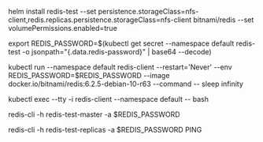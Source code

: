 helm install redis-test --set persistence.storageClass=nfs-client,redis.replicas.persistence.storageClass=nfs-client bitnami/redis --set volumePermissions.enabled=true

export REDIS_PASSWORD=$(kubectl get secret --namespace default redis-test -o jsonpath="{.data.redis-password}" | base64 --decode)


kubectl run --namespace default redis-client --restart='Never'  --env REDIS_PASSWORD=$REDIS_PASSWORD  --image docker.io/bitnami/redis:6.2.5-debian-10-r63 --command -- sleep infinity



kubectl exec --tty -i redis-client --namespace default -- bash


redis-cli -h redis-test-master -a $REDIS_PASSWORD



redis-cli -h redis-test-replicas -a $REDIS_PASSWORD
PING
